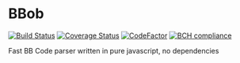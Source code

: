# BBob

[![Build Status](https://travis-ci.org/JiLiZART/bbob.svg?branch=master)](https://travis-ci.org/JiLiZART/bbob) [![Coverage Status](https://coveralls.io/repos/github/JiLiZART/bbob/badge.svg)](https://coveralls.io/github/JiLiZART/bbob) [![CodeFactor](https://www.codefactor.io/repository/github/jilizart/bbob/badge)](https://www.codefactor.io/repository/github/jilizart/bbob) [![BCH compliance](https://bettercodehub.com/edge/badge/JiLiZART/bbob?branch=master)](https://bettercodehub.com/)

Fast BB Code parser written in pure javascript, no dependencies
